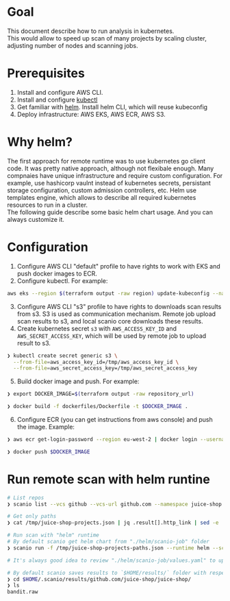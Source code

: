 # Goal

This document describe how to run analysis in kubernetes.  
This would allow to speed up scan of many projects by scaling cluster, adjusting number of nodes and scanning jobs.

# Prerequisites

1. Install and configure AWS CLI.
2. Install and configure [kubectl](https://docs.aws.amazon.com/eks/latest/userguide/create-kubeconfig.html)
3. Get familiar with [helm](https://helm.sh). Install helm CLI, which will reuse kubeconfig
4. Deploy infrastructure: AWS EKS, AWS ECR, AWS S3.

# Why helm?
The first approach for remote runtime was to use kubernetes go client code. It was pretty native approach, although not flexibale enough. Many compnaies have unique infrastructure and require custom configuration. For example, use hashicorp vaulnt instead of kubernetes secrets, persistant storage configuration, custom admission controllers, etc. Helm use templates engine, which allows to describe all required kubernetes resources to run in a cluster.  
The following guide describe some basic helm chart usage. And you can always customize it.

# Configuration
1. Configure AWS CLI "default" profile to have rights to work with EKS and push docker images to ECR.
2. Configure kubectl. For example:
```bash
aws eks --region $(terraform output -raw region) update-kubeconfig --name $(terraform output -raw cluster_name)
```
3. Configure AWS CLI "s3" profile to have rights to downloads scan results from s3. S3 is used as communication mechanism. Remote job upload scan results to s3, and local scanio core downloads these results.
4. Create kubernetes secret `s3` with `AWS_ACCESS_KEY_ID` and `AWS_SECRET_ACCESS_KEY`, which will be used by remote job to upload result to s3.  
```bash
❯ kubectl create secret generic s3 \
  --from-file=aws_access_key_id=/tmp/aws_access_key_id \
  --from-file=aws_secret_access_key=/tmp/aws_secret_access_key
```
5. Build docker image and push. For example:
```bash
❯ export DOCKER_IMAGE=$(terraform output -raw repository_url)

❯ docker build -f dockerfiles/Dockerfile -t $DOCKER_IMAGE .
```
6. Configure ECR (you can get instructions from aws console) and push the image. Example:
```bash
❯ aws ecr get-login-password --region eu-west-2 | docker login --username AWS --password-stdin 234507145459.dkr.ecr.eu-west-2.amazonaws.com

❯ docker push $DOCKER_IMAGE
```

# Run remote scan with helm runtine
```bash
# List repos
❯ scanio list --vcs github --vcs-url github.com --namespace juice-shop --output /tmp/juice-shop-projects.json

# Get only paths
❯ cat /tmp/juice-shop-projects.json | jq .result[].http_link | sed -e 's#^"https://##g' | sed -e 's#.git"$##g' > /tmp/juice-shop-projects-paths.json

# Run scan with "helm" runtime
# By default scanio get helm chart from "./helm/scanio-job" folder
❯ scanio run -f /tmp/juice-shop-projects-paths.json --runtime helm --scanner-plugin bandit -j 10 --vcs-plugin github --vcs-url github.com

# It's always good idea to review "./helm/scanio-job/values.yaml" to update some variables to fit your requirements.

# By default scanio saves results to `$HOME/results/` folder with respect to `vcs-url`, `namespace` and `repo-name`. For example
❯ cd $HOME/.scanio/results/github.com/juice-shop/juice-shop/
❯ ls
bandit.raw
```